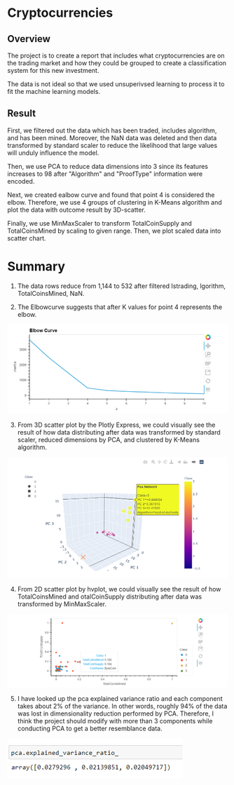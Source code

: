 # Cryptocurrencies

## Overview
The project is to create a report that includes what cryptocurrencies are on the trading market and how they could be grouped to create a classification system for this new investment.

The data is not ideal so that we used unsuperivsed learning to process it to fit the machine learning models.


## Result
First, we filtered out the data which has been traded, includes algorithm, and has been mined. Moreover, the NaN data was deleted and then data transformed by standard scaler to reduce the likelihood that large values will unduly influence the model.

Then, we use PCA to reduce data dimensions into 3 since its features increases to 98 after "Algorithm" and "ProofType" information were encoded.

Next, we created ealbow curve and found that point 4 is considered the elbow. Therefore, we use 4 groups of clustering in K-Means algorithm and plot the data with outcome result by 3D-scatter.

Finally, we use MinMaxScaler to transform TotalCoinSupply and TotalCoinsMined by scaling to given range. Then, we plot scaled data into scatter chart.

# Summary

1. The data rows reduce from 1,144 to 532 after filtered Istrading, lgorithm, TotalCoinsMined, NaN.

2. The Elbowcurve suggests that after K values for point 4 represents the elbow.

![Elbowcurve](Resources/Elbowcurve.PNG)

3. From 3D scatter plot by the Plotly Express, we could visually see the result of how data distributing after data was transformed by standard scaler, reduced dimensions by PCA, and clustered by K-Means algorithm.

![3D](Resources/3D.PNG)

4. From 2D scatter plot by hvplot, we could visually see the result of how TotalCoinsMined and otalCoinSupply distributing after data was transformed by MinMaxScaler.

![hvplot_plot](Resources/hvplot_plot.PNG)

5. I have looked up the pca explained variance ratio and each component takes about 2% of the variance. In other words, roughly 94% of the data was lost in dimensionality reduction performed by PCA. Therefore, I think the project should modify with more than 3 components while conducting PCA to get a better resemblance data.

![pca_explained_variance_rateio](Resources/pca_explained_variance_rateio.PNG)
